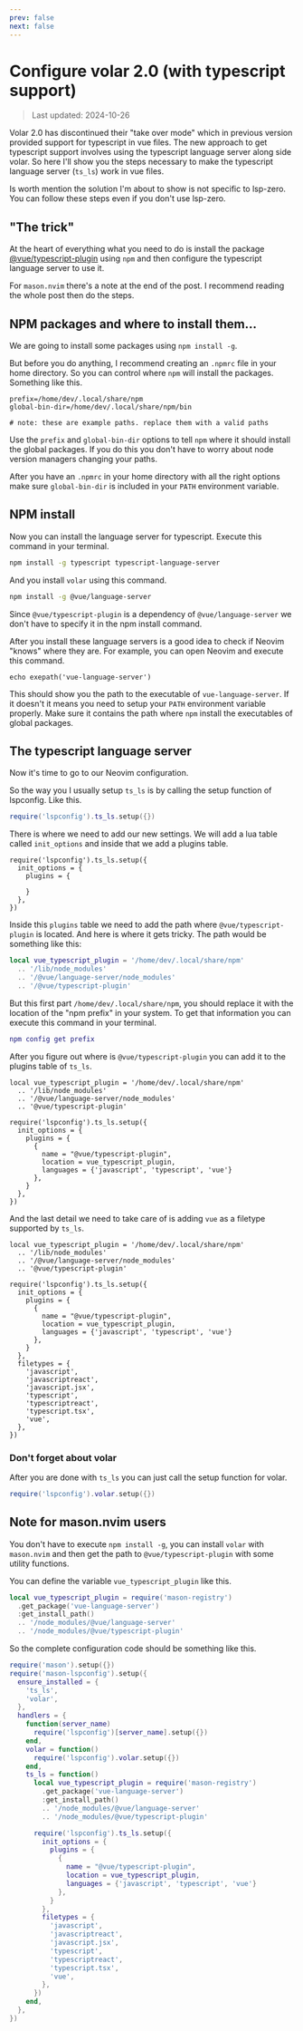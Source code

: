 ```yaml
---
prev: false
next: false
---
```


# Configure volar 2.0 (with typescript support)

> Last updated: 2024-10-26

Volar 2.0 has discontinued their "take over mode" which in previous version provided support for typescript in vue files. The new approach to get typescript support involves using the typescript language server along side volar. So here I'll show you the steps necessary to make the typescript language server (`ts_ls`) work in vue files.

Is worth mention the solution I'm about to show is not specific to lsp-zero. You can follow these steps even if you don't use lsp-zero.

## "The trick"

At the heart of everything what you need to do is install the package [@vue/typescript-plugin](https://www.npmjs.com/package/@vue/typescript-plugin) using `npm` and then configure the typescript language server to use it.

For `mason.nvim` there's a note at the end of the post. I recommend reading the whole post then do the steps.

## NPM packages and where to install them...

We are going to install some packages using `npm install -g`.

But before you do anything, I recommend creating an `.npmrc` file in your home directory. So you can control where `npm` will install the packages. Something like this.

```
prefix=/home/dev/.local/share/npm
global-bin-dir=/home/dev/.local/share/npm/bin

# note: these are example paths. replace them with a valid paths
```

Use the `prefix` and `global-bin-dir` options to tell `npm` where it should install the global packages. If you do this you don't have to worry about node version managers changing your paths.

After you have an `.npmrc` in your home directory with all the right options make sure `global-bin-dir` is included in your `PATH` environment variable.

## NPM install

Now you can install the language server for typescript. Execute this command in your terminal.

```sh
npm install -g typescript typescript-language-server
```

And you install `volar` using this command.

```sh
npm install -g @vue/language-server
```

Since `@vue/typescript-plugin` is a dependency of `@vue/language-server` we don't have to specify it in the npm install command.

After you install these language servers is a good idea to check if Neovim "knows" where they are. For example, you can open Neovim and execute this command.

```vim
echo exepath('vue-language-server')
```

This should show you the path to the executable of `vue-language-server`. If it doesn't it means you need to setup your `PATH` environment variable properly. Make sure it contains the path where `npm` install the executables of global packages.

## The typescript language server

Now it's time to go to our Neovim configuration.

So the way you I usually setup `ts_ls` is by calling the setup function of lspconfig. Like this.

```lua
require('lspconfig').ts_ls.setup({})
```

There is where we need to add our new settings. We will add a lua table called `init_options` and inside that we add a plugins table.

```lua{2-6}
require('lspconfig').ts_ls.setup({
  init_options = {
    plugins = {

    }
  },
})
```

Inside this `plugins` table we need to add the path where `@vue/typescript-plugin` is located. And here is where it gets tricky. The path would be something like this:

```lua
local vue_typescript_plugin = '/home/dev/.local/share/npm'
  .. '/lib/node_modules'
  .. '/@vue/language-server/node_modules'
  .. '/@vue/typescript-plugin'
```

But this first part `/home/dev/.local/share/npm`, you should replace it with the location of the "npm prefix" in your system. To get that information you can execute this command in your terminal.

```lua
npm config get prefix
```

After you figure out where is `@vue/typescript-plugin` you can add it to the plugins table of `ts_ls`.

```lua{9-13}
local vue_typescript_plugin = '/home/dev/.local/share/npm'
  .. '/lib/node_modules'
  .. '/@vue/language-server/node_modules'
  .. '@vue/typescript-plugin'

require('lspconfig').ts_ls.setup({
  init_options = {
    plugins = {
      {
        name = "@vue/typescript-plugin",
        location = vue_typescript_plugin,
        languages = {'javascript', 'typescript', 'vue'}
      },
    }
  },
})
```

And the last detail we need to take care of is adding `vue` as a filetype supported by `ts_ls`.

```lua{16-24}
local vue_typescript_plugin = '/home/dev/.local/share/npm'
  .. '/lib/node_modules'
  .. '/@vue/language-server/node_modules'
  .. '@vue/typescript-plugin'

require('lspconfig').ts_ls.setup({
  init_options = {
    plugins = {
      {
        name = "@vue/typescript-plugin",
        location = vue_typescript_plugin,
        languages = {'javascript', 'typescript', 'vue'}
      },
    }
  },
  filetypes = {
    'javascript',
    'javascriptreact',
    'javascript.jsx',
    'typescript',
    'typescriptreact',
    'typescript.tsx',
    'vue',
  },
})
```

### Don't forget about volar

After you are done with `ts_ls` you can just call the setup function for volar.

```lua
require('lspconfig').volar.setup({})
```

## Note for mason.nvim users

You don't have to execute `npm install -g`, you can install `volar` with `mason.nvim` and then get the path to `@vue/typescript-plugin` with some utility functions.

You can define the variable `vue_typescript_plugin` like this.

```lua
local vue_typescript_plugin = require('mason-registry')
  .get_package('vue-language-server')
  :get_install_path()
  .. '/node_modules/@vue/language-server'
  .. '/node_modules/@vue/typescript-plugin'
```

So the complete configuration code should be something like this.

```lua
require('mason').setup({})
require('mason-lspconfig').setup({
  ensure_installed = {
    'ts_ls',
    'volar',
  },
  handlers = {
    function(server_name)
      require('lspconfig')[server_name].setup({})
    end,
    volar = function()
      require('lspconfig').volar.setup({})
    end,
    ts_ls = function()
      local vue_typescript_plugin = require('mason-registry')
        .get_package('vue-language-server')
        :get_install_path()
        .. '/node_modules/@vue/language-server'
        .. '/node_modules/@vue/typescript-plugin'

      require('lspconfig').ts_ls.setup({
        init_options = {
          plugins = {
            {
              name = "@vue/typescript-plugin",
              location = vue_typescript_plugin,
              languages = {'javascript', 'typescript', 'vue'}
            },
          }
        },
        filetypes = {
          'javascript',
          'javascriptreact',
          'javascript.jsx',
          'typescript',
          'typescriptreact',
          'typescript.tsx',
          'vue',
        },
      })
    end,
  },
})
```


